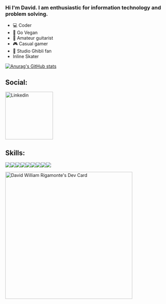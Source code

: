 ### Hi I'm David. I am enthusiastic for information technology and problem solving.

- 💻 Coder
- 🌱 Go Vegan
- 🎸 Amateur guitarist
- 🎮 Casual gamer
- 🏯 Studio Ghibli fan
- Inline Skater

[![Anurag's GitHub stats](https://github-readme-stats.vercel.app/api?username=davidwr)](https://github.com/anuraghazra/github-readme-stats)

## Social: 

<a href="https://www.linkedin.com/in/davidrigamonte">
<img src="https://img.shields.io/badge/LinkedIn-0077B5?style=for-the-badge&logo=linkedin&logoColor=white" alt="Linkedin" width="150" />
</a>
  
## Skills: 

<img src="https://img.shields.io/badge/JavaScript-323330?style=for-the-badge&logo=javascript&logoColor=F7DF1E"/><img src="https://img.shields.io/badge/TypeScript-007ACC?style=for-the-badge&logo=typescript&logoColor=white" /><img src="https://img.shields.io/badge/Delphi-B22222?style=for-the-badge&logo=delphi&logoColor=white" /><img src="https://img.shields.io/badge/Java-ED8B00?style=for-the-badge&logo=java&logoColor=white"/><img src="https://img.shields.io/badge/Go-00ADD8?style=for-the-badge&logo=go&logoColor=white"/><img src="https://img.shields.io/badge/node.js-%2343853D.svg?style=for-the-badge&logo=node.js&logoColor=white"/><img src="https://img.shields.io/badge/react-%2320232a.svg?style=for-the-badge&logo=react&logoColor=%2361DAFB"/><img src="https://img.shields.io/badge/PHP-777BB4?style=for-the-badge&logo=php&logoColor=white"/><img src="https://img.shields.io/badge/Unity-100000?style=for-the-badge&logo=unity&logoColor=white"/>

<a href="https://app.daily.dev/davidrigamonte"><img src="https://api.daily.dev/devcards/99b5ecde6ecd4970911eae326846bc68.png?r=zgs" width="400" alt="David William Rigamonte's Dev Card"/></a>
